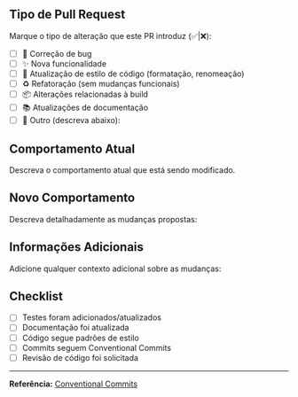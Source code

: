 ## Tipo de Pull Request

Marque o tipo de alteração que este PR introduz (✅|❌): 

- [ ] 🐛 Correção de bug
- [ ] ✨ Nova funcionalidade
- [ ] 🎨 Atualização de estilo de código (formatação, renomeação)
- [ ] ♻️ Refatoração (sem mudanças funcionais)
- [ ] 📦 Alterações relacionadas à build
- [ ] 📚 Atualizações de documentação
- [ ] 🔄 Outro (descreva abaixo):

## Comportamento Atual

Descreva o comportamento atual que está sendo modificado.  

## Novo Comportamento

Descreva detalhadamente as mudanças propostas:

## Informações Adicionais

Adicione qualquer contexto adicional sobre as mudanças:

## Checklist

- [ ] Testes foram adicionados/atualizados
- [ ] Documentação foi atualizada
- [ ] Código segue padrões de estilo
- [ ] Commits seguem Conventional Commits
- [ ] Revisão de código foi solicitada

---

**Referência:** [Conventional Commits](https://www.conventionalcommits.org/pt-br/v1.0.0/)
